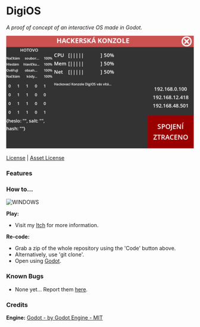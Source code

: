 # DigiOS

*A proof of concept of an interactive OS made in Godot.*

![Game screenshot](APP.jpg)

[License](https://github.com/FTEdianiaK/digios/blob/main/LICENSE) | [Asset License](https://creativecommons.org/licenses/by-sa/4.0/)

### Features


### How to...
![WINDOWS](https://img.shields.io/badge/WINDOWS-blue?style=for-the-badge)

**Play:**
- Visit my [Itch](https://edianiak.itch.io/lm) for more information.

**Re-code:**
- Grab a zip of the whole repository using the 'Code' button above.
- Alternatively, use 'git clone'.
- Open using [Godot](https://godotengine.org/).

### Known Bugs
- None yet... Report them [here](https://github.com/FTEdianiaK/library-parrotex/issues).

### Credits

**Engine:** [Godot - by Godot Engine - MIT](https://godotengine.org/)
